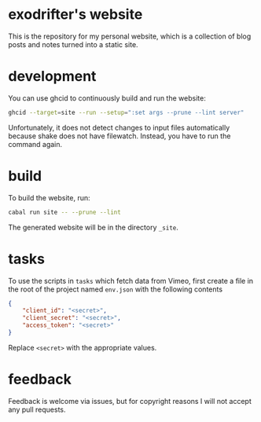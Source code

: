 # exodrifter's website

This is the repository for my personal website, which is a collection of blog
posts and notes turned into a static site.

# development

You can use ghcid to continuously build and run the website:

```sh
ghcid --target=site --run --setup=":set args --prune --lint server"
```

Unfortunately, it does not detect changes to input files automatically because
shake does not have filewatch. Instead, you have to run the command again.

# build

To build the website, run:

```sh
cabal run site -- --prune --lint
```

The generated website will be in the directory `_site`.

# tasks

To use the scripts in `tasks` which fetch data from Vimeo, first create a file
in the root of the project named `env.json` with the following contents

```json
{
    "client_id": "<secret>",
    "client_secret": "<secret>",
    "access_token": "<secret>"
}
```

Replace `<secret>` with the appropriate values.

# feedback

Feedback is welcome via issues, but for copyright reasons I will not accept any
pull requests.
